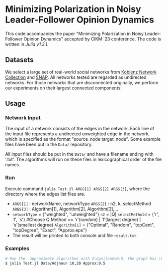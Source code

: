 # Minimizing Polarization in Noisy Leader-Follower Opinion Dynamics

This code accompanies the paper "Minimizing Polarization in Noisy Leader-Follower Opinion Dynamics" accepted by CIKM '23  conference. The code is written in *Julia v1.3.1*.

## Datasets

We select a large set of real-world social networks from [Koblenz Network Collection](http://konect.uni-koblenz.de/) and [SNAP](https://snap.stanford.edu). All networks tested are regarded as undirected networks. For those networks that are disconnected originally, we perform our experiments on their largest connected components.

## Usage

### Network Input

The input of a network consists of the edges in the network. Each line of the input file represents a undirected unweighted edge in the network, which is specified as the format "source_node target_node". Some example files have been put in the `Data/` repository.

All input files should be put in the `Data/` and have a filename ending with '.txt'. The algorithms will run on these files in lexicographical order of the file names.

### Run

Execute command `julia Test.jl ARGS[1] ARGS[2] ARGS[3]`, where
the directory where the edges list files are.

- `ARGS[1]` : networkName, networkType
  `ARGS[2]` : n2, k, selectMethod
  `ARGS[3]` : Algorithm[1], Algorithm[2], Algorithm[3],...
- `networkType` = {"weighted", "unweighted"}
  `n2` = |Q|
  `selectMethold` = {'r', 'l', 's'}  #Choose Q Method == 'r'(random) | 'l'(largest degree) | 's'(smallest degree)
  `Algorithm[i]` = {"Optimal", "Random", "topCent", "topDegree", "Exact", "Approx:eps"}
- The result will be printed to both console and file `result.txt`.

### Examples

```bash
# Run the  approximate algorithms with $\epsilon$=0.5, the graph has |Q|=10 leaders and randomly choosed k=20 edges adding to Q, 
$ julia Test.jl Data/Adjnoun 10,20 Approx:0.5

```

